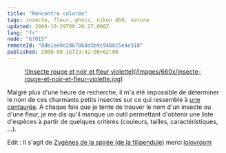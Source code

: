 ```yaml
---
title: "Rencontre colorée"
tags: insecte, fleur, photo, nikon d50, nature
updated: 2008-10-29T08:26:27.000Z
lang: "fr"
node: "67015"
remoteId: "8db1ee0c2067868d3b9c9468c5e4e318"
published: 2008-08-16T23:42:00+02:00
---
```

<figure class="object-center"><a href="/images/insecte-rouge-et-noir-et-fleur-violette.jpg">![Insecte rouge et noir et fleur violette](/images/660x/insecte-rouge-et-noir-et-fleur-violette.jpg)
</a></figure>


Malgré plus d'une heure de recherche, il m'a été impossible de déterminer le nom de ces charmants petits insectes sur ce qui ressemble à [une centaurée](http://fr.wikipedia.org/wiki/Centaurea). À chaque fois que je tente de trouver le nom d'un insecte ou d'une fleur, je me dis qu'il manque un outil permettant d'obtenir une liste d'espèces à partir de quelques critères (couleurs, tailles, caractéristiques, ...).


Edit : Il s'agit de [Zygènes de la spirée (de la filipendule)](http://membres.lycos.fr/microcox/zygene_de_la_filipendule.htm) merci [lolovroom](http://photoblog.estreme.net/)

